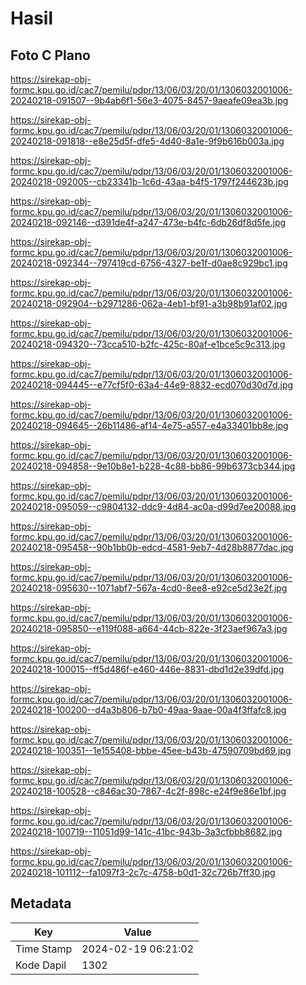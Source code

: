 # Hasil

## Foto C Plano

https://sirekap-obj-formc.kpu.go.id/cac7/pemilu/pdpr/13/06/03/20/01/1306032001006-20240218-091507--9b4ab6f1-56e3-4075-8457-9aeafe09ea3b.jpg

https://sirekap-obj-formc.kpu.go.id/cac7/pemilu/pdpr/13/06/03/20/01/1306032001006-20240218-091818--e8e25d5f-dfe5-4d40-8a1e-9f9b616b003a.jpg

https://sirekap-obj-formc.kpu.go.id/cac7/pemilu/pdpr/13/06/03/20/01/1306032001006-20240218-092005--cb23341b-1c6d-43aa-b4f5-1797f244623b.jpg

https://sirekap-obj-formc.kpu.go.id/cac7/pemilu/pdpr/13/06/03/20/01/1306032001006-20240218-092146--d391de4f-a247-473e-b4fc-6db26df8d5fe.jpg

https://sirekap-obj-formc.kpu.go.id/cac7/pemilu/pdpr/13/06/03/20/01/1306032001006-20240218-092344--797419cd-6756-4327-be1f-d0ae8c929bc1.jpg

https://sirekap-obj-formc.kpu.go.id/cac7/pemilu/pdpr/13/06/03/20/01/1306032001006-20240218-092904--b2971286-062a-4eb1-bf91-a3b98b91af02.jpg

https://sirekap-obj-formc.kpu.go.id/cac7/pemilu/pdpr/13/06/03/20/01/1306032001006-20240218-094320--73cca510-b2fc-425c-80af-e1bce5c9c313.jpg

https://sirekap-obj-formc.kpu.go.id/cac7/pemilu/pdpr/13/06/03/20/01/1306032001006-20240218-094445--e77cf5f0-63a4-44e9-8832-ecd070d30d7d.jpg

https://sirekap-obj-formc.kpu.go.id/cac7/pemilu/pdpr/13/06/03/20/01/1306032001006-20240218-094645--26b11486-af14-4e75-a557-e4a33401bb8e.jpg

https://sirekap-obj-formc.kpu.go.id/cac7/pemilu/pdpr/13/06/03/20/01/1306032001006-20240218-094858--9e10b8e1-b228-4c88-bb86-99b6373cb344.jpg

https://sirekap-obj-formc.kpu.go.id/cac7/pemilu/pdpr/13/06/03/20/01/1306032001006-20240218-095059--c9804132-ddc9-4d84-ac0a-d99d7ee20088.jpg

https://sirekap-obj-formc.kpu.go.id/cac7/pemilu/pdpr/13/06/03/20/01/1306032001006-20240218-095458--90b1bb0b-edcd-4581-9eb7-4d28b8877dac.jpg

https://sirekap-obj-formc.kpu.go.id/cac7/pemilu/pdpr/13/06/03/20/01/1306032001006-20240218-095630--1071abf7-567a-4cd0-8ee8-e92ce5d23e2f.jpg

https://sirekap-obj-formc.kpu.go.id/cac7/pemilu/pdpr/13/06/03/20/01/1306032001006-20240218-095850--e119f088-a664-44cb-822e-3f23aef967a3.jpg

https://sirekap-obj-formc.kpu.go.id/cac7/pemilu/pdpr/13/06/03/20/01/1306032001006-20240218-100015--ff5d486f-e460-446e-8831-dbd1d2e39dfd.jpg

https://sirekap-obj-formc.kpu.go.id/cac7/pemilu/pdpr/13/06/03/20/01/1306032001006-20240218-100200--d4a3b806-b7b0-49aa-9aae-00a4f3ffafc8.jpg

https://sirekap-obj-formc.kpu.go.id/cac7/pemilu/pdpr/13/06/03/20/01/1306032001006-20240218-100351--1e155408-bbbe-45ee-b43b-47590709bd69.jpg

https://sirekap-obj-formc.kpu.go.id/cac7/pemilu/pdpr/13/06/03/20/01/1306032001006-20240218-100528--c846ac30-7867-4c2f-898c-e24f9e86e1bf.jpg

https://sirekap-obj-formc.kpu.go.id/cac7/pemilu/pdpr/13/06/03/20/01/1306032001006-20240218-100719--11051d99-141c-41bc-943b-3a3cfbbb8682.jpg

https://sirekap-obj-formc.kpu.go.id/cac7/pemilu/pdpr/13/06/03/20/01/1306032001006-20240218-101112--fa1097f3-2c7c-4758-b0d1-32c726b7ff30.jpg


## Metadata

| Key        | Value               |
| ---------- | ------------------- |
| Time Stamp | 2024-02-19 06:21:02 |
| Kode Dapil | 1302                |



